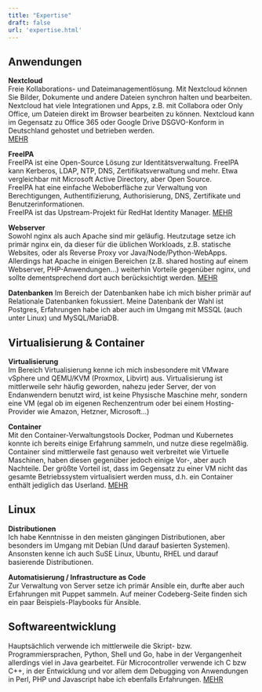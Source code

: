 ```yaml
---
title: "Expertise"
draft: false
url: 'expertise.html'
---
```


## Anwendungen

**Nextcloud**  
Freie Kollaborations- und Dateimanagementlösung. Mit Nextcloud können Sie Bilder, Dokumente und andere Dateien synchron
halten und bearbeiten. Nextcloud hat viele Integrationen und Apps, z.B. mit Collabora oder Only Office, um Dateien 
direkt im Browser bearbeiten zu können.
Nextcloud kann im Gegensatz zu Office 365 oder Google Drive DSGVO-Konform in Deutschland gehostet und betrieben werden.  
[MEHR](/expertise/netxcloud/)

**FreeIPA**  
FreeIPA ist eine Open-Source Lösung zur Identitätsverwaltung. FreeIPA kann Kerberos, LDAP, NTP, DNS, 
Zertifikatsverwaltung und mehr. Etwa vergleichbar mit Microsoft Active Directory, aber Open Source.   
FreeIPA hat eine einfache Weboberfläche zur Verwaltung von Berechtigungen, Authentifizierung, Authorisierung, DNS,
Zertifikate und Benutzerinformationen.  
FreeIPA ist das Upstream-Projekt für RedHat Identity Manager. 
[MEHR](/expertise/freeipa/)

**Webserver**  
Sowohl nginx als auch Apache sind mir geläufig. Heutzutage setze ich primär nginx ein, da dieser für die üblichen 
Workloads, z.B. statische Websites, oder als Reverse Proxy vor Java/Node/Python-WebApps. Allerdings hat Apache in 
einigen Bereichen (z.B. shared hosting auf einem Webserver, PHP-Anwendungen...) weiterhin Vorteile gegenüber nginx, 
und sollte dementsprechend dort auch berücksichtigt werden.
[MEHR](/expertise/webserver/)

**Datenbanken**
Im Bereich der Datenbanken habe ich mich bisher primär auf Relationale Datenbanken fokussiert. Meine Datenbank der Wahl
ist Postgres, Erfahrungen habe ich aber auch im Umgang mit MSSQL (auch unter Linux) und MySQL/MariaDB.

## Virtualisierung & Container
**Virtualisierung**   
Im Bereich Virtualisierung kenne ich mich insbesondere mit VMware vSphere und QEMU/KVM (Proxmox, Libvirt) aus. 
Virtualisierung ist mittlerweile sehr häufig geworden, nahezu jeder Server, der von Endanwendern benutzt wird, ist
keine Physische Maschine mehr, sondern eine VM (egal ob im eigenen Rechenzentrum oder bei einem Hosting-Provider wie
Amazon, Hetzner, Microsoft...)

**Container**  
Mit den Container-Verwaltungstools Docker, Podman und Kubernetes konnte ich bereits einige Erfahrung sammeln, und nutze
diese regelmäßig. Container sind mittlerweile fast genauso weit verbreitet wie Virtuelle Maschinen, haben diesen
gegenüber jedoch einige Vor-, aber auch Nachteile. Der größte Vorteil ist, dass im Gegensatz zu einer VM nicht das
gesamte Betriebssystem virtualisiert werden muss, d.h. ein Container enthält jediglich das Userland.
[MEHR](/expertise/container/)

## Linux
**Distributionen**  
Ich habe Kenntnisse in den meisten gängingen Distributionen, aber besonders im Umgang mit Debian (Und darauf basierten 
Systemen).  
Ansonsten kenne ich auch SuSE Linux, Ubuntu, RHEL und darauf basierende Distributionen.

**Automatisierung / Infrastructure as Code**  
Zur Verwaltung von Server setze ich primär Ansible ein, durfte aber auch Erfahrungen mit Puppet sammeln. Auf meiner Codeberg-Seite finden sich ein paar Beispiels-Playbooks für Ansible.

## Softwareentwicklung
Hauptsächlich verwende ich mittlerweile die Skript- bzw. Programmiersprachen, Python, Shell und Go, habe in der
Vergangenheit allerdings viel in Java gearbeitet. Für Microcontroller verwende ich C bzw C++, in der Entwicklung und vor
allem dem Debugging von Anwendungen in Perl, PHP und Javascript habe ich ebenfalls Erfahrungen.
[MEHR](/expertise/entwicklung)

<!-- vim: set wrap linebreak textwidth=120 cc=120 spell spelllang=de,en : -->

